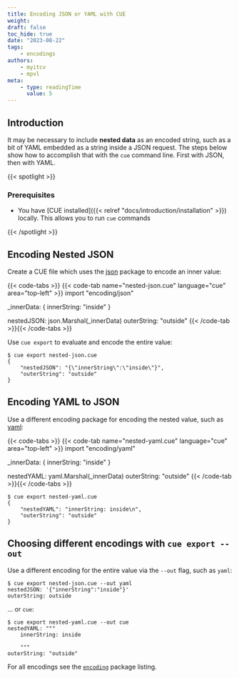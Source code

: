 ```yaml
---
title: Encoding JSON or YAML with CUE
weight:
draft: false
toc_hide: true
date: "2023-08-22"
tags:
    - encodings
authors:
    - myitcv
    - mpvl
meta:
    - type: readingTime
      value: 5
---
```


## Introduction

It may be necessary to include **nested data** as an encoded string, such as a bit
of YAML embedded as a string inside a JSON request. The steps below show how to
accomplish that with the `cue` command line. First with JSON, then with YAML.

<!--more-->

{{< spotlight >}}

### Prerequisites

-   You have [CUE installed]({{< relref "docs/introduction/installation" >}})
    locally. This allows you to run `cue` commands

{{< /spotlight >}}

## Encoding Nested JSON

Create a CUE file which uses the
[json](https://pkg.go.dev/cuelang.org/go/pkg/encoding/json) package to encode an
inner value:

{{< code-tabs >}}
{{< code-tab name="nested-json.cue" language="cue" area="top-left" >}}
import "encoding/json"

_innerData: {
	innerString: "inside"
}

nestedJSON:  json.Marshal(_innerData)
outerString: "outside"
{{< /code-tab >}}{{< /code-tabs >}}

Use `cue export` to evaluate and encode the entire value:

````text { title="TERMINAL" type="terminal" codeToCopy="Y3VlIGV4cG9ydCBuZXN0ZWQtanNvbi5jdWU=" }
$ cue export nested-json.cue
{
    "nestedJSON": "{\"innerString\":\"inside\"}",
    "outerString": "outside"
}
````

## Encoding YAML to JSON

Use a different encoding package for encoding the nested value, such as
[yaml](https://pkg.go.dev/cuelang.org/go/pkg/encoding/yaml):

{{< code-tabs >}}
{{< code-tab name="nested-yaml.cue" language="cue" area="top-left" >}}
import "encoding/yaml"

_innerData: {
	innerString: "inside"
}

nestedYAML:  yaml.Marshal(_innerData)
outerString: "outside"
{{< /code-tab >}}{{< /code-tabs >}}

````text { title="TERMINAL" type="terminal" codeToCopy="Y3VlIGV4cG9ydCBuZXN0ZWQteWFtbC5jdWU=" }
$ cue export nested-yaml.cue
{
    "nestedYAML": "innerString: inside\n",
    "outerString": "outside"
}
````

## Choosing different encodings with `cue export --out`

Use a different encoding for the entire value via the `--out` flag, such as
`yaml`:

````text { title="TERMINAL" type="terminal" codeToCopy="Y3VlIGV4cG9ydCBuZXN0ZWQtanNvbi5jdWUgLS1vdXQgeWFtbA==" }
$ cue export nested-json.cue --out yaml
nestedJSON: '{"innerString":"inside"}'
outerString: outside
````

... or `cue`:

````text { title="TERMINAL" type="terminal" codeToCopy="Y3VlIGV4cG9ydCBuZXN0ZWQteWFtbC5jdWUgLS1vdXQgY3Vl" }
$ cue export nested-yaml.cue --out cue
nestedYAML: """
	innerString: inside

	"""
outerString: "outside"
````

For all encodings see the
[`encoding`](https://pkg.go.dev/cuelang.org/go/pkg/encoding/) package listing.
